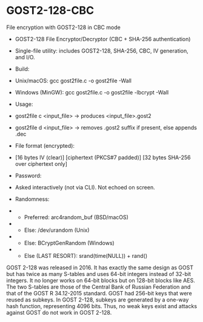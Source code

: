 # GOST2-128-CBC
File encryption with GOST2-128 in CBC mode

 * GOST2-128 File Encryptor/Decryptor (CBC + SHA-256 authentication)
   
 * Single-file utility: includes GOST2-128, SHA-256, CBC, IV generation, and I/O.
 
 * Build:
 *   Unix/macOS: gcc gost2file.c -o gost2file -Wall
 *   Windows (MinGW): gcc gost2file.c -o gost2file -lbcrypt -Wall
 
 * Usage:
 *   gost2file c <input_file>   -> produces <input_file>.gost2
 *   gost2file d <input_file>   -> removes .gost2 suffix if present, else appends .dec
 
 * File format (encrypted):
 *   [16 bytes IV (clear)] [ciphertext (PKCS#7 padded)] [32 bytes SHA-256 over ciphertext only]
 
 * Password:
 *   Asked interactively (not via CLI). Not echoed on screen.
 
 * Randomness:
 *   - Preferred: arc4random_buf (BSD/macOS)
 *   - Else: /dev/urandom (Unix)
 *   - Else: BCryptGenRandom (Windows)
 *   - Else (LAST RESORT): srand(time(NULL)) + rand()

GOST 2-128 was released in 2016. It has exactly the same design as GOST but has twice as many S-tables and uses 64-bit integers instead of 32-bit integers. It no longer works on 64-bit blocks but on 128-bit blocks like AES. The two S-tables are those of the Central Bank of Russian Federation and that of the GOST R 34.12-2015 standard. GOST had 256-bit keys that were reused as subkeys. In GOST 2-128, subkeys are generated by a one-way hash function, representing 4096 bits. Thus, no weak keys exist and attacks against GOST do not work in GOST 2-128.
